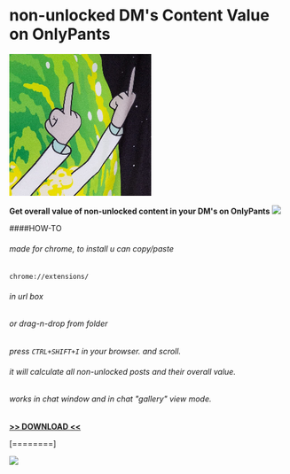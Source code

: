 # non-unlocked DM's Content Value on OnlyPants

![](https://github.com/leeeakyleaks/profitPants/blob/main/256x256.png)

**Get overall value of non-unlocked content in your DM's on OnlyPants** [![](https://img.shields.io/badge/-chrome-green)](https://img.shields.io/badge/-chrome-green)

####HOW-TO

###### made for chrome, to install u can copy/paste
`chrome://extensions/`

###### in url box
###### or drag-n-drop from folder

*press `CTRL+SHIFT+I` in your browser.*
*and scroll.*

###### it will calculate all non-unlocked posts and their overall value. 
###### works in chat window and in chat "gallery" view mode.
**[>> DOWNLOAD <<](https://github.com/leeeakyleaks/profitPants/releases/tag/profitPants/ "DOWNLOAD")**

[========]

[![](https://img.shields.io/badge/-made%20with%20%3C3-green)](https://img.shields.io/badge/-made%20with%20%3C3-green)
